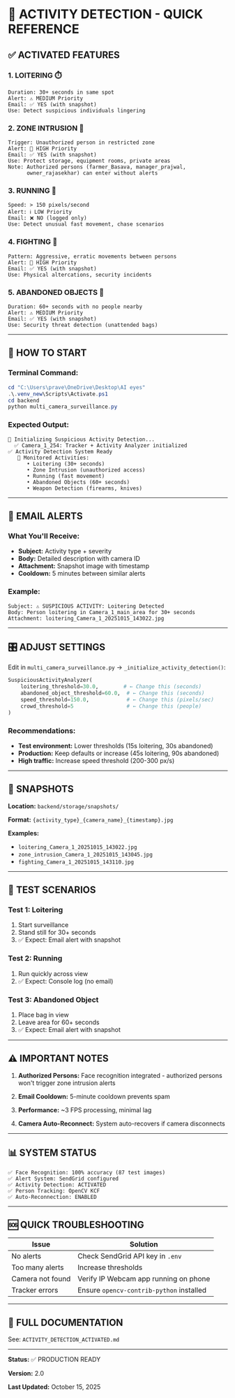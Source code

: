 # 🎯 ACTIVITY DETECTION - QUICK REFERENCE

## ✅ ACTIVATED FEATURES

### 1. LOITERING ⏱️
```
Duration: 30+ seconds in same spot
Alert: ⚠️ MEDIUM Priority
Email: ✅ YES (with snapshot)
Use: Detect suspicious individuals lingering
```

### 2. ZONE INTRUSION 🚫
```
Trigger: Unauthorized person in restricted zone
Alert: 🚨 HIGH Priority
Email: ✅ YES (with snapshot)
Use: Protect storage, equipment rooms, private areas
Note: Authorized persons (farmer_Basava, manager_prajwal, 
      owner_rajasekhar) can enter without alerts
```

### 3. RUNNING 🏃
```
Speed: > 150 pixels/second
Alert: ℹ️ LOW Priority
Email: ❌ NO (logged only)
Use: Detect unusual fast movement, chase scenarios
```

### 4. FIGHTING 🤜
```
Pattern: Aggressive, erratic movements between persons
Alert: 🚨 HIGH Priority
Email: ✅ YES (with snapshot)
Use: Physical altercations, security incidents
```

### 5. ABANDONED OBJECTS 🎒
```
Duration: 60+ seconds with no people nearby
Alert: ⚠️ MEDIUM Priority
Email: ✅ YES (with snapshot)
Use: Security threat detection (unattended bags)
```

---

## 🚀 HOW TO START

### Terminal Command:
```powershell
cd "C:\Users\prave\OneDrive\Desktop\AI eyes"
.\.venv_new\Scripts\Activate.ps1
cd backend
python multi_camera_surveillance.py
```

### Expected Output:
```
🎯 Initializing Suspicious Activity Detection...
  ✅ Camera_1_254: Tracker + Activity Analyzer initialized
✅ Activity Detection System Ready
   📍 Monitored Activities:
      • Loitering (30+ seconds)
      • Zone Intrusion (unauthorized access)
      • Running (fast movement)
      • Abandoned Objects (60+ seconds)
      • Weapon Detection (firearms, knives)
```

---

## 📧 EMAIL ALERTS

### What You'll Receive:
- **Subject:** Activity type + severity
- **Body:** Detailed description with camera ID
- **Attachment:** Snapshot image with timestamp
- **Cooldown:** 5 minutes between similar alerts

### Example:
```
Subject: ⚠️ SUSPICIOUS ACTIVITY: Loitering Detected
Body: Person loitering in Camera_1_main_area for 30+ seconds
Attachment: loitering_Camera_1_20251015_143022.jpg
```

---

## 🎛️ ADJUST SETTINGS

Edit in `multi_camera_surveillance.py` → `_initialize_activity_detection()`:

```python
SuspiciousActivityAnalyzer(
    loitering_threshold=30.0,        # ← Change this (seconds)
    abandoned_object_threshold=60.0,  # ← Change this (seconds)
    speed_threshold=150.0,            # ← Change this (pixels/sec)
    crowd_threshold=5                 # ← Change this (people)
)
```

### Recommendations:
- **Test environment:** Lower thresholds (15s loitering, 30s abandoned)
- **Production:** Keep defaults or increase (45s loitering, 90s abandoned)
- **High traffic:** Increase speed threshold (200-300 px/s)

---

## 📸 SNAPSHOTS

**Location:** `backend/storage/snapshots/`

**Format:** `{activity_type}_{camera_name}_{timestamp}.jpg`

**Examples:**
- `loitering_Camera_1_20251015_143022.jpg`
- `zone_intrusion_Camera_1_20251015_143045.jpg`
- `fighting_Camera_1_20251015_143110.jpg`

---

## 🧪 TEST SCENARIOS

### Test 1: Loitering
1. Start surveillance
2. Stand still for 30+ seconds
3. ✅ Expect: Email alert with snapshot

### Test 2: Running
1. Run quickly across view
2. ✅ Expect: Console log (no email)

### Test 3: Abandoned Object
1. Place bag in view
2. Leave area for 60+ seconds
3. ✅ Expect: Email alert with snapshot

---

## ⚠️ IMPORTANT NOTES

1. **Authorized Persons:** Face recognition integrated - authorized persons won't trigger zone intrusion alerts

2. **Email Cooldown:** 5-minute cooldown prevents spam

3. **Performance:** ~3 FPS processing, minimal lag

4. **Camera Auto-Reconnect:** System auto-recovers if camera disconnects

---

## 📊 SYSTEM STATUS

```
✅ Face Recognition: 100% accuracy (87 test images)
✅ Alert System: SendGrid configured
✅ Activity Detection: ACTIVATED
✅ Person Tracking: OpenCV KCF
✅ Auto-Reconnection: ENABLED
```

---

## 🆘 QUICK TROUBLESHOOTING

| Issue | Solution |
|-------|----------|
| No alerts | Check SendGrid API key in `.env` |
| Too many alerts | Increase thresholds |
| Camera not found | Verify IP Webcam app running on phone |
| Tracker errors | Ensure `opencv-contrib-python` installed |

---

## 📖 FULL DOCUMENTATION

See: `ACTIVITY_DETECTION_ACTIVATED.md`

---

**Status:** ✅ PRODUCTION READY

**Version:** 2.0

**Last Updated:** October 15, 2025
